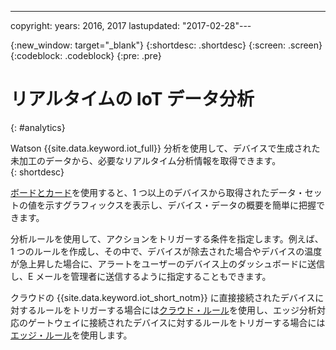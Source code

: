 ---

copyright:
  years: 2016, 2017
lastupdated: "2017-02-28"---

{:new_window: target="_blank"}
{:shortdesc: .shortdesc}
{:screen: .screen}
{:codeblock: .codeblock}
{:pre: .pre}


# リアルタイムの IoT データ分析
{: #analytics}  

Watson {{site.data.keyword.iot_full}} 分析を使用して、デバイスで生成された未加工のデータから、必要なリアルタイム分析情報を取得できます。  
{: shortdesc}

[ボードとカード](data_visualization.html)を使用すると、1 つ以上のデバイスから取得されたデータ・セットの値を示すグラフィックスを表示し、デバイス・データの概要を簡単に把握できます。

分析ルールを使用して、アクションをトリガーする条件を指定します。例えば、1 つのルールを作成し、その中で、デバイスが除去された場合やデバイスの温度が急上昇した場合に、アラートをユーザーのデバイス上のダッシュボードに送信し、E メールを管理者に送信するように指定することもできます。

クラウドの {{site.data.keyword.iot_short_notm}} に直接接続されたデバイスに対するルールをトリガーする場合には[クラウド・ルール](cloud_analytics.html)を使用し、エッジ分析対応のゲートウェイに接続されたデバイスに対するルールをトリガーする場合には[エッジ・ルール](edge_analytics.html)を使用します。
